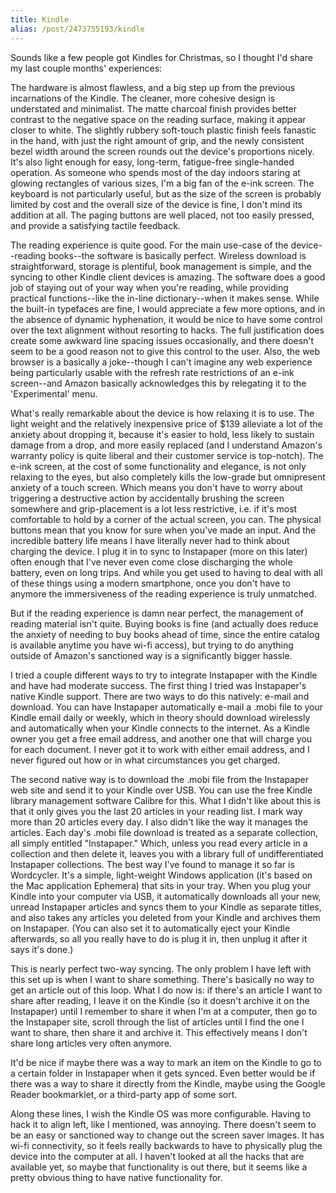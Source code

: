 ```yaml
---
title: Kindle
alias: /post/2473755193/kindle
---
```


Sounds like a few people got Kindles for Christmas, so I thought I'd
share my last couple months' experiences:

The hardware is almost flawless, and a big step up from the previous
incarnations of the Kindle. The cleaner, more cohesive design is
understated and minimalist. The matte charcoal finish provides better
contrast to the negative space on the reading surface, making it appear
closer to white. The slightly rubbery soft-touch plastic finish feels
fanastic in the hand, with just the right amount of grip, and the newly
consistent bezel width around the screen rounds out the device's
proportions nicely. It's also light enough for easy, long-term,
fatigue-free single-handed operation. As someone who spends most of the
day indoors staring at glowing rectangles of various sizes, I'm a big
fan of the e-ink screen. The keyboard is not particularly useful, but as
the size of the screen is probably limited by cost and the overall size
of the device is fine, I don't mind its addition at all. The paging
buttons are well placed, not too easily pressed, and provide a
satisfying tactile feedback.

The reading experience is quite good. For the main use-case of the
device--reading books--the software is basically perfect. Wireless
download is straightforward, storage is plentiful, book management is
simple, and the syncing to other Kindle client devices is amazing. The
software does a good job of staying out of your way when you're reading,
while providing practical functions--like the in-line dictionary--when
it makes sense. While the built-in typefaces are fine, I would
appreciate a few more options, and in the absence of dynamic
hyphenation, it would be nice to have some control over the text
alignment without resorting to hacks. The full justification does create
some awkward line spacing issues occasionally, and there doesn't seem to
be a good reason not to give this control to the user. Also, the web
browser is a basically a joke--though I can't imagine any web experience
being particularly usable with the refresh rate restrictions of an e-ink
screen--and Amazon basically acknowledges this by relegating it to the
'Experimental' menu.

What's really remarkable about the device is how relaxing it is to use.
The light weight and the relatively inexpensive price of $139 alleviate
a lot of the anxiety about dropping it, because it's easier to hold,
less likely to sustain damage from a drop, and more easily replaced (and
I understand Amazon's warranty policy is quite liberal and their
customer service is top-notch). The e-ink screen, at the cost of some
functionality and elegance, is not only relaxing to the eyes, but also
completely kills the low-grade but omnipresent anxiety of a touch
screen. Which means you don't have to worry about triggering a
destructive action by accidentally brushing the screen somewhere and
grip-placement is a lot less restrictive, i.e. if it's most comfortable
to hold by a corner of the actual screen, you can. The physical buttons
mean that you know for sure when you've made an input. And the
incredible battery life means I have literally never had to think about
charging the device. I plug it in to sync to Instapaper (more on this
later) often enough that I've never even come close discharging the
whole battery, even on long trips. And while you get used to having to
deal with all of these things using a modern smartphone, once you don't
have to anymore the immersiveness of the reading experience is truly
unmatched.

But if the reading experience is damn near perfect, the management of
reading material isn't quite. Buying books is fine (and actually does
reduce the anxiety of needing to buy books ahead of time, since the
entire catalog is available anytime you have wi-fi access), but trying
to do anything outside of Amazon's sanctioned way is a significantly
bigger hassle.

I tried a couple different ways to try to integrate Instapaper with the
Kindle and have had moderate success. The first thing I tried was
Instapaper's native Kindle support. There are two ways to do this
natively: e-mail and download. You can have Instapaper automatically
e-mail a .mobi file to your Kindle email daily or weekly, which in
theory should download wirelessly and automatically when your Kindle
connects to the internet. As a Kindle owner you get a free email
address, and another one that will charge you for each document. I never
got it to work with either email address, and I never figured out how or
in what circumstances you get charged.

The second native way is to download the .mobi file from the Instapaper
web site and send it to your Kindle over USB. You can use the free
Kindle library management software Calibre for this. What I didn't like
about this is that it only gives you the last 20 articles in your
reading list. I mark way more than 20 articles every day. I also didn't
like the way it manages the articles. Each day's .mobi file download is
treated as a separate collection, all simply entitled "Instapaper."
Which, unless you read every article in a collection and then delete it,
leaves you with a library full of undifferentiated Instapaper
collections. The best way I've found to manage it so far is Wordcycler.
It's a simple, light-weight Windows application (it's based on the Mac
application Ephemera) that sits in your tray. When you plug your Kindle
into your computer via USB, it automatically downloads all your new,
unread Instapaper articles and syncs them to your Kindle as separate
titles, and also takes any articles you deleted from your Kindle and
archives them on Instapaper. (You can also set it to automatically eject
your Kindle afterwards, so all you really have to do is plug it in, then
unplug it after it says it's done.)

This is nearly perfect two-way syncing. The only problem I have left
with this set up is when I want to share something. There's basically no
way to get an article out of this loop. What I do now is: if there's an
article I want to share after reading, I leave it on the Kindle (so it
doesn't archive it on the Instapaper) until I remember to share it when
I'm at a computer, then go to the Instapaper site, scroll through the
list of articles until I find the one I want to share, then share it and
archive it. This effectively means I don't share long articles very
often anymore.

It'd be nice if maybe there was a way to mark an item on the Kindle to
go to a certain folder in Instapaper when it gets synced. Even better
would be if there was a way to share it directly from the Kindle, maybe
using the Google Reader bookmarklet, or a third-party app of some sort.

Along these lines, I wish the Kindle OS was more configurable. Having to
hack it to align left, like I mentioned, was annoying. There doesn't
seem to be an easy or sanctioned way to change out the screen saver
images. It has wi-fi connectivity, so it feels really backwards to have
to physically plug the device into the computer at all. I haven't looked
at all the hacks that are available yet, so maybe that functionality is
out there, but it seems like a pretty obvious thing to have native
functionality for.
